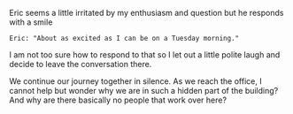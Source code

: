 Eric seems a little irritated by my enthusiasm and question but he responds with a smile

    Eric: "About as excited as I can be on a Tuesday morning."

I am not too sure how to respond to that so I let out a little polite laugh and decide to leave the conversation there.

We continue our journey together in silence. As we reach the office, I cannot help but wonder why we are in such a hidden part of the building? And why are there basically no people that work over here?